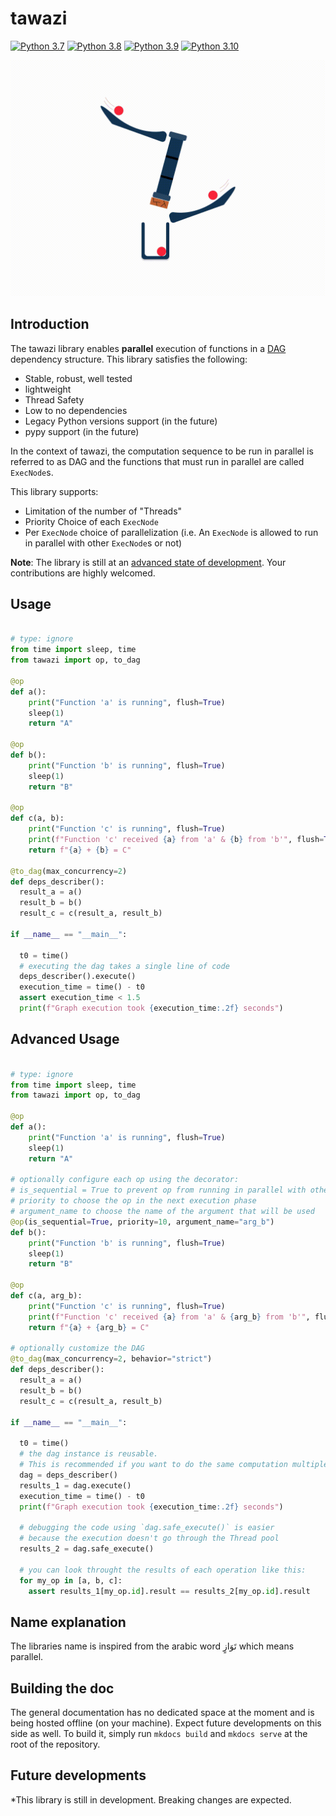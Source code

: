 # tawazi
[![Python 3.7](https://img.shields.io/badge/python-3.7-blue.svg)](https://www.python.org/downloads/release/python-370/)
[![Python 3.8](https://img.shields.io/badge/python-3.8-blue.svg)](https://www.python.org/downloads/release/python-380/)
[![Python 3.9](https://img.shields.io/badge/python-3.9-blue.svg)](https://www.python.org/downloads/release/python-390/)
[![Python 3.10](https://img.shields.io/badge/python-3.10-blue.svg)](https://www.python.org/downloads/release/python-3100/)

![Tawazi GIF](documentation/tawazi_GIF.gif)

## Introduction

<!-- TODO: put a link explaining what a DAG is-->

The tawazi library enables **parallel** execution of functions in a [DAG](https://en.wikipedia.org/wiki/Directed_acyclic_graph) dependency structure.
This library satisfies the following:
* Stable, robust, well tested
* lightweight
* Thread Safety
* Low to no dependencies
* Legacy Python versions support (in the future)
* pypy support (in the future)

In the context of tawazi, the computation sequence to be run in parallel is referred to as DAG and the functions that must run in parallel are called `ExecNode`s.

This library supports:
* Limitation of the number of "Threads"
* Priority Choice of each `ExecNode`
* Per `ExecNode` choice of parallelization (i.e. An `ExecNode` is allowed to run in parallel with other `ExecNode`s or not)

**Note**: The library is still at an [advanced state of development](#future-developments). Your contributions are highly welcomed.


## Usage
```python

# type: ignore
from time import sleep, time
from tawazi import op, to_dag

@op
def a():
    print("Function 'a' is running", flush=True)
    sleep(1)
    return "A"

@op
def b():
    print("Function 'b' is running", flush=True)
    sleep(1)
    return "B"

@op
def c(a, b):
    print("Function 'c' is running", flush=True)
    print(f"Function 'c' received {a} from 'a' & {b} from 'b'", flush=True)
    return f"{a} + {b} = C"

@to_dag(max_concurrency=2)
def deps_describer():
  result_a = a()
  result_b = b()
  result_c = c(result_a, result_b)

if __name__ == "__main__":

  t0 = time()
  # executing the dag takes a single line of code
  deps_describer().execute()
  execution_time = time() - t0
  assert execution_time < 1.5
  print(f"Graph execution took {execution_time:.2f} seconds")

```

## Advanced Usage

```python

# type: ignore
from time import sleep, time
from tawazi import op, to_dag

@op
def a():
    print("Function 'a' is running", flush=True)
    sleep(1)
    return "A"

# optionally configure each op using the decorator:
# is_sequential = True to prevent op from running in parallel with other ops
# priority to choose the op in the next execution phase
# argument_name to choose the name of the argument that will be used
@op(is_sequential=True, priority=10, argument_name="arg_b")
def b():
    print("Function 'b' is running", flush=True)
    sleep(1)
    return "B"

@op
def c(a, arg_b):
    print("Function 'c' is running", flush=True)
    print(f"Function 'c' received {a} from 'a' & {arg_b} from 'b'", flush=True)
    return f"{a} + {arg_b} = C"

# optionally customize the DAG
@to_dag(max_concurrency=2, behavior="strict")
def deps_describer():
  result_a = a()
  result_b = b()
  result_c = c(result_a, result_b)

if __name__ == "__main__":

  t0 = time()
  # the dag instance is reusable.
  # This is recommended if you want to do the same computation multiple times
  dag = deps_describer()
  results_1 = dag.execute()
  execution_time = time() - t0
  print(f"Graph execution took {execution_time:.2f} seconds")

  # debugging the code using `dag.safe_execute()` is easier
  # because the execution doesn't go through the Thread pool
  results_2 = dag.safe_execute()

  # you can look throught the results of each operation like this:
  for my_op in [a, b, c]:
    assert results_1[my_op.id].result == results_2[my_op.id].result

```


## Name explanation
The libraries name is inspired from the arabic word تَوَازٍ which means parallel.

## Building the doc
The general documentation has no dedicated space at the moment and is being hosted offline (on your machine).
Expect future developments on this side as well. To build it, simply run `mkdocs build` and `mkdocs serve` at the root of the repository.

## Future developments
*This library is still in development. Breaking changes are expected.
